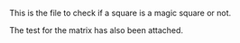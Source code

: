 This is the file to check if a square is a magic square or not.

The test for the matrix has also been attached.